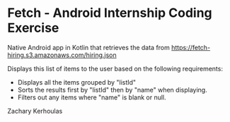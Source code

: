 Fetch - Android Internship Coding Exercise
===========================
Native Android app in Kotlin that retrieves the data from https://fetch-hiring.s3.amazonaws.com/hiring.json

Displays this list of items to the user based on the following requirements:

* Displays all the items grouped by "listId"
* Sorts the results first by "listId" then by "name" when displaying.
* Filters out any items where "name" is blank or null.

Zachary Kerhoulas
